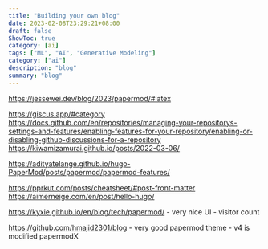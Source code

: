 ```yaml
---
title: "Building your own blog"
date: 2023-02-08T23:29:21+08:00
draft: false
ShowToc: true
category: [ai]
tags: ["ML", "AI", "Generative Modeling"]
category: ["ai"]
description: "blog"
summary: "blog"
---
```



https://jessewei.dev/blog/2023/papermod/#latex

https://giscus.app/#category
https://docs.github.com/en/repositories/managing-your-repositorys-settings-and-features/enabling-features-for-your-repository/enabling-or-disabling-github-discussions-for-a-repository
https://kiwamizamurai.github.io/posts/2022-03-06/

https://adityatelange.github.io/hugo-PaperMod/posts/papermod/papermod-features/

https://pprkut.com/posts/cheatsheet/#post-front-matter
https://aimerneige.com/en/post/hello-hugo/

https://kyxie.github.io/en/blog/tech/papermod/ - very nice UI - visitor count

https://github.com/hmajid2301/blog - very good papermod theme - v4 is modified papermodX